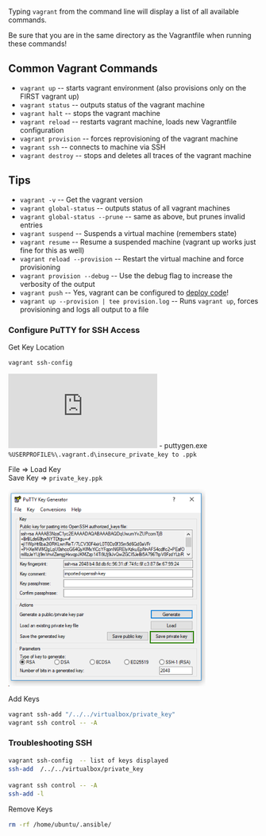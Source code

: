 Typing `vagrant` from the command line will display a list of all available commands.

Be sure that you are in the same directory as the Vagrantfile when running these commands!

## Common Vagrant Commands
- `vagrant up`          -- starts vagrant environment (also provisions only on the FIRST vagrant up)
- `vagrant status`      -- outputs status of the vagrant machine
- `vagrant halt`        -- stops the vagrant machine
- `vagrant reload`      -- restarts vagrant machine, loads new Vagrantfile configuration
- `vagrant provision`   -- forces reprovisioning of the vagrant machine
- `vagrant ssh`         -- connects to machine via SSH
- `vagrant destroy`     -- stops and deletes all traces of the vagrant machine

## Tips
- `vagrant -v`                    -- Get the vagrant version
- `vagrant global-status`         -- outputs status of all vagrant machines
- `vagrant global-status --prune` -- same as above, but prunes invalid entries
- `vagrant suspend`               -- Suspends a virtual machine (remembers state)
- `vagrant resume`                -- Resume a suspended machine (vagrant up works just fine for this as well)
- `vagrant reload --provision`    -- Restart the virtual machine and force provisioning
- `vagrant provision --debug`     -- Use the debug flag to increase the verbosity of the output
- `vagrant push`                  -- Yes, vagrant can be configured to [deploy code](http://docs.vagrantup.com/v2/push/index.html)!
- `vagrant up --provision | tee provision.log`  -- Runs `vagrant up`, forces provisioning and logs all output to a file



### Configure PuTTY for SSH Access

Get Key Location
```bash
vagrant ssh-config
```
![PuttyKey Generator](http://www.chiark.greenend.org.uk/~sgtatham/putty/latest.html) -  puttygen.exe   
`%USERPROFILE%\.vagrant.d\insecure_private_key to .ppk` 

File => Load Key   
Save Key => `private_key.ppk`      

![PuttyGen](PuttyKey.png)

Add Keys 
```bash
vagrant ssh-add "/../../virtualbox/private_key"
vagrant ssh control -- -A
```
### Troubleshooting SSH

```bash
vagrant ssh-config  -- list of keys displayed
ssh-add  /../../virtualbox/private_key

vagrant ssh control -- -A
ssh-add -l
```

Remove Keys    
```bash
rm -rf /home/ubuntu/.ansible/
```